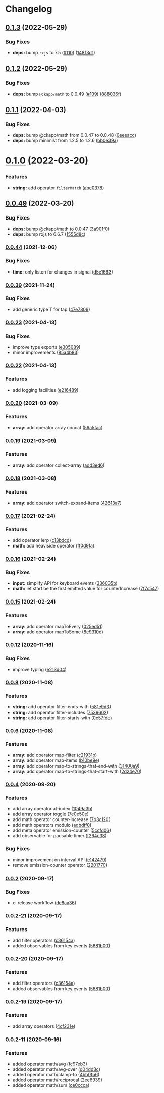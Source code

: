 # Changelog

## [0.1.3](https://github.com/ckapps/rxjs/compare/v0.1.2...v0.1.3) (2022-05-29)


### Bug Fixes

* **deps:** bump `rxjs` to 7.5 ([#110](https://github.com/ckapps/rxjs/issues/110)) ([14813d1](https://github.com/ckapps/rxjs/commit/14813d1b20855053b2fa0a29f23854db282cb5bd))

## [0.1.2](https://github.com/ckapps/rxjs/compare/v0.1.1...v0.1.2) (2022-05-29)


### Bug Fixes

* **deps:** bump `@ckapp/math` to 0.0.49 ([#109](https://github.com/ckapps/rxjs/issues/109)) ([888036f](https://github.com/ckapps/rxjs/commit/888036f76cf4c83fa9b412dc9804e578b95a607b))

## [0.1.1](https://github.com/ckapps/rxjs/compare/v0.1.0...v0.1.1) (2022-04-03)


### Bug Fixes

* **deps:** bump @ckapp/math from 0.0.47 to 0.0.48 ([0eeeacc](https://github.com/ckapps/rxjs/commit/0eeeacc9ab69262d40ffe681135d8640f1dc13db))
* **deps:** bump minimist from 1.2.5 to 1.2.6 ([bb0e39a](https://github.com/ckapps/rxjs/commit/bb0e39a50b19ff3f23d67743052624939882d6b4))

# [0.1.0](https://github.com/ckapps/rxjs/compare/v0.0.49...v0.1.0) (2022-03-20)


### Features

* **string:** add operator `filterMatch` ([abe0378](https://github.com/ckapps/rxjs/commit/abe03780d8aa8067c504f35a2c387d15957fb475))

## [0.0.49](https://github.com/ckapps/rxjs/compare/v0.0.48...v0.0.49) (2022-03-20)


### Bug Fixes

* **deps:** bump @ckapp/math to 0.0.47 ([3a901f0](https://github.com/ckapps/rxjs/commit/3a901f0699bd5b048eff9aefc3a1b2317b7f32d9))
* **deps:** bump rxjs to 6.6.7 ([1555d8c](https://github.com/ckapps/rxjs/commit/1555d8c941cbbc997354f01735b0cbc29bb5adec))
### [0.0.44](https://github.com/ckapps/rxjs/compare/v0.0.43...v0.0.44) (2021-12-06)


### Bug Fixes

* **time:** only listen for changes in signal ([d5e1663](https://github.com/ckapps/rxjs/commit/d5e16639392abe9feaece3546f296604d76c5e62))

### [0.0.39](https://github.com/ckapps/rxjs/compare/v0.0.38...v0.0.39) (2021-11-24)


### Bug Fixes

* add generic type T for tap ([47e7809](https://github.com/ckapps/rxjs/commit/47e7809ed4fcc53f8d9a51ac85c49ad9713374a2))

### [0.0.23](https://github.com/ckapps/rxjs/compare/v0.0.22...v0.0.23) (2021-04-13)


### Bug Fixes

* improve type exports ([e305089](https://github.com/ckapps/rxjs/commit/e305089cb3c72fd7cb54cb3cbe1edbf8e2b93474))
* minor improvements ([85a4b83](https://github.com/ckapps/rxjs/commit/85a4b831d9eb35096e3a798a4737fabce612c63f))

### [0.0.22](https://github.com/ckapps/rxjs/compare/v0.0.21...v0.0.22) (2021-04-13)


### Features

* add logging facilities ([e216489](https://github.com/ckapps/rxjs/commit/e2164895a126663b64059494ed29ad7fbb4f49a4))

### [0.0.20](https://github.com/ckapps/rxjs/compare/v0.0.19...v0.0.20) (2021-03-09)


### Features

* **array:** add operator array concat ([56a5fac](https://github.com/ckapps/rxjs/commit/56a5faccfac569b4b7d5c6fa90ddab7d73507616))

### [0.0.19](https://github.com/ckapps/rxjs/compare/v0.0.18...v0.0.19) (2021-03-09)


### Features

* **array:** add operator collect-array ([add3ed6](https://github.com/ckapps/rxjs/commit/add3ed68a8f506fa3966cf52c231bd97a642b78c))

### [0.0.18](https://github.com/ckapps/rxjs/compare/v0.0.17...v0.0.18) (2021-03-08)


### Features

* **array:** add operator switch-expand-items ([42613a7](https://github.com/ckapps/rxjs/commit/42613a78744ae95180a70c380924f7a4c6b47aff))

### [0.0.17](https://github.com/ckapps/rxjs/compare/v0.0.16...v0.0.17) (2021-02-24)


### Features

* add operator lerp ([c13bdcd](https://github.com/ckapps/rxjs/commit/c13bdcd445a8681de737106255cb89ff6128f254))
* **math:** add heaviside operator ([ff0d9fa](https://github.com/ckapps/rxjs/commit/ff0d9fa8aab245cdfec87af4b37fbb8150e640e6))

### [0.0.16](https://github.com/ckapps/rxjs/compare/v0.0.15...v0.0.16) (2021-02-24)


### Bug Fixes

* **input:** simplify API for keyboard events ([336035b](https://github.com/ckapps/rxjs/commit/336035b073ffb5f3bc3bccaefcaea7fbe634d6b7))
* **math:** let start be the first emitted value for counterIncrease ([7f7c547](https://github.com/ckapps/rxjs/commit/7f7c547579e5931070cd850ca5007d2a6891ef40))

### [0.0.15](https://github.com/ckapps/rxjs/compare/v0.0.14...v0.0.15) (2021-02-24)


### Features

* **array:** add operator mapToEvery ([025ed51](https://github.com/ckapps/rxjs/commit/025ed5113c26c08b09d4ad737aff3f6f8210826c))
* **array:** add operator mapToSome ([8e9310d](https://github.com/ckapps/rxjs/commit/8e9310d4300b723e2a1b5fb9d431538e704a6e9a))

### [0.0.12](https://github.com/ckapps/rxjs/compare/v0.0.11...v0.0.12) (2020-11-16)


### Bug Fixes

* improve typing ([e213d04](https://github.com/ckapps/rxjs/commit/e213d041eb0c625d7b92f78769702529dfc1e015))

### [0.0.8](https://github.com/ckapps/rxjs/compare/v0.0.7...v0.0.8) (2020-11-08)


### Features

* **string:** add operator filter-ends-with ([581e9d3](https://github.com/ckapps/rxjs/commit/581e9d36539dbe1babca7b85efbb4c009159e900))
* **string:** add operator filter-includes ([7539602](https://github.com/ckapps/rxjs/commit/7539602932d413179121187ba72575d8b9101e88))
* **string:** add operator filter-starts-with ([0c57fde](https://github.com/ckapps/rxjs/commit/0c57fdef645deba39ac0917295d7f51ca3e214d5))

### [0.0.6](https://github.com/ckapps/rxjs/compare/v0.0.5...v0.0.6) (2020-11-08)


### Features

* **array:** add operator map-filter ([c21931b](https://github.com/ckapps/rxjs/commit/c21931b676c05b3286135109676bb763c0e71f18))
* **array:** add operator map-items ([b10be9e](https://github.com/ckapps/rxjs/commit/b10be9ed84a04a6980d158858812c34013512402))
* **array:** add operator map-to-strings-that-end-with ([31400a9](https://github.com/ckapps/rxjs/commit/31400a9f3f49df77bf9ed41263c3717c26c90a51))
* **array:** add operator map-to-strings-that-start-with ([2d24e70](https://github.com/ckapps/rxjs/commit/2d24e70b904617c16304ab4a464b5d67342b2b08))

### [0.0.4](https://github.com/ckapps/rxjs/compare/v0.0.3...v0.0.4) (2020-09-20)


### Features

* add array operator at-index ([1049a3b](https://github.com/ckapps/rxjs/commit/1049a3b5edb80ae7fd454ee5b99dff95743e38ff))
* add array operator toggle ([7e0e50e](https://github.com/ckapps/rxjs/commit/7e0e50ebd94a86d9e3ce4c910d6b442065500470))
* add math operator counter-increase ([7b3c120](https://github.com/ckapps/rxjs/commit/7b3c1206f0c60d5d2cd67f27a9eee2dba9d4d0db))
* add math operators modulo ([adbdff0](https://github.com/ckapps/rxjs/commit/adbdff0be182b0f17e9bc34a6f7172b8751b6927))
* add meta operator emission-counter ([5ccfd06](https://github.com/ckapps/rxjs/commit/5ccfd06ba1ec6e4078475f975d2571e4e7a3f5b4))
* add observable for pausable timer ([f264c38](https://github.com/ckapps/rxjs/commit/f264c38e8a38c684e855ce223f3522f7379ec804))


### Bug Fixes

* minor improvement on interval API ([e142479](https://github.com/ckapps/rxjs/commit/e142479188e127a5c63782d526244493d193f2e7))
* remove emission-counter operator ([2201770](https://github.com/ckapps/rxjs/commit/220177026afdfe0320f8db27d1ff535be2e3d00b))

### [0.0.2](https://github.com/ckapps/rxjs/compare/v0.0.2-23...v0.0.2) (2020-09-17)


### Bug Fixes

* ci release workflow ([de8aa36](https://github.com/ckapps/rxjs/commit/de8aa3642d703e5ebc52fa2f5e02c27034c96c03))

### [0.0.2-21](https://github.com/ckapps/rxjs/compare/v0.0.2-19...v0.0.2-21) (2020-09-17)


### Features

* add filter operators ([c36154a](https://github.com/ckapps/rxjs/commit/c36154a3673da374f7a7a33063c88f41e257578d))
* added observables from key events ([5681b00](https://github.com/ckapps/rxjs/commit/5681b007af83ae7a3f4d39117b1c11df8ba8c589))

### [0.0.2-20](https://github.com/ckapps/rxjs/compare/v0.0.2-19...v0.0.2-20) (2020-09-17)


### Features

* add filter operators ([c36154a](https://github.com/ckapps/rxjs/commit/c36154a3673da374f7a7a33063c88f41e257578d))
* added observables from key events ([5681b00](https://github.com/ckapps/rxjs/commit/5681b007af83ae7a3f4d39117b1c11df8ba8c589))

### [0.0.2-19](https://github.com/ckapps/rxjs/compare/v0.0.2-18...v0.0.2-19) (2020-09-17)


### Features

* add array operators ([4cf231e](https://github.com/ckapps/rxjs/commit/4cf231e4a64dfafd4b7e53b3b704859251fcd062))

### 0.0.2-11 (2020-09-16)


### Features

* added operator math/avg ([fc97eb3](https://github.com/ckapps/rxjs/commit/fc97eb3f16184f446c48bd262ac6b913633bd29a))
* added operator math/avg-over ([d04dd3c](https://github.com/ckapps/rxjs/commit/d04dd3c6f613d55278e5094b3f6bc3ba8896004e))
* added operator math/clamp-to ([4bb0fb6](https://github.com/ckapps/rxjs/commit/4bb0fb61b336382a50ddd3a79eafcd9f92778410))
* added operator math/reciprocal ([2ee6939](https://github.com/ckapps/rxjs/commit/2ee6939bb2dd9484ed528a4a07f8a298f4b8fae6))
* added operator math/sum ([ce0ccca](https://github.com/ckapps/rxjs/commit/ce0ccca365173040a2beed78595110337447a222))
